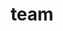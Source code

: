 ---
layout: page
title: team
nav: true
nav_order: 6
dropdown: true
children: 
    - title: lead
      permalink: /team-lead/
    # - title: divider
    # - title: members
    #   permalink: /members/
---